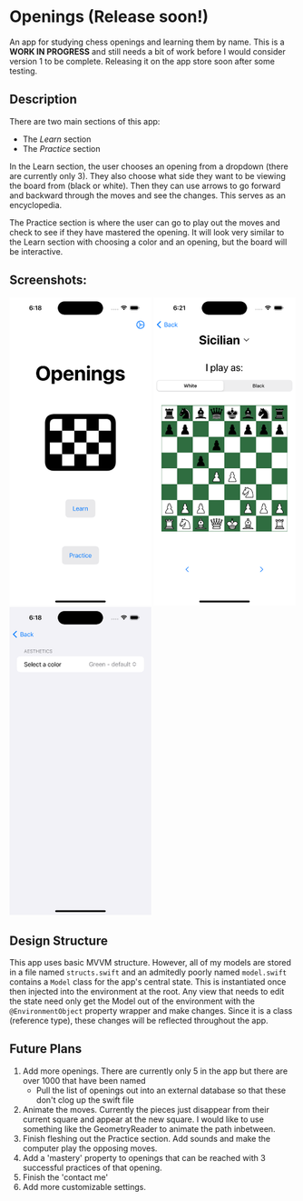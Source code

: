 # Openings (Release soon!)
An app for studying chess openings and learning them by name. This is a **WORK IN PROGRESS** and still needs a bit of work before I would consider version 1 to be complete. Releasing it on the app store soon after some testing.

## Description

There are two main sections of this app:
- The *Learn* section
- The *Practice* section

In the Learn section, the user chooses an opening from a dropdown (there are currently only 3). They also choose what side they want to be viewing the board from (black or white). Then they can use arrows to go forward and backward through the moves and see the changes. This serves as an encyclopedia.

The Practice section is where the user can go to play out the moves and check to see if they have mastered the opening. It will look very similar to the Learn section with choosing a color and an opening, but the board will be interactive.

## Screenshots:
<div align=left>

<img src="https://github.com/jpass23/Openings/blob/main/Screenshots/Main%20Page.png" width="250"/>

<img src="https://github.com/jpass23/Openings/blob/main/Screenshots/Board%20Page.png" width="250"/>

<img src="https://github.com/jpass23/Openings/blob/main/Screenshots/Settings%20Page.png" width="250"/>

</div>


## Design Structure

This app uses basic MVVM structure. However, all of my models are stored in a file named `structs.swift` and an admitedly poorly named `model.swift` contains a `Model` class for the app's central state. This is instantiated once then injected into the environment at the root. Any view that needs to edit the state need only get the Model out of the environment with the `@EnvironmentObject` property wrapper and make changes. Since it is a class (reference type), these changes will be reflected throughout the app.

## Future Plans

1. Add more openings. There are currently only 5 in the app but there are over 1000 that have been named
    - Pull the list of openings out into an external database so that these don't clog up the swift file
2. Animate the moves. Currently the pieces just disappear from their current square and appear at the new square. I would like to use something like the GeometryReader to animate the path inbetween.
3. Finish fleshing out the Practice section. Add sounds and make the computer play the opposing moves.
4. Add a 'mastery' property to openings that can be reached with 3 successful practices of that opening.
5. Finish the 'contact me'
6. Add more customizable settings.

